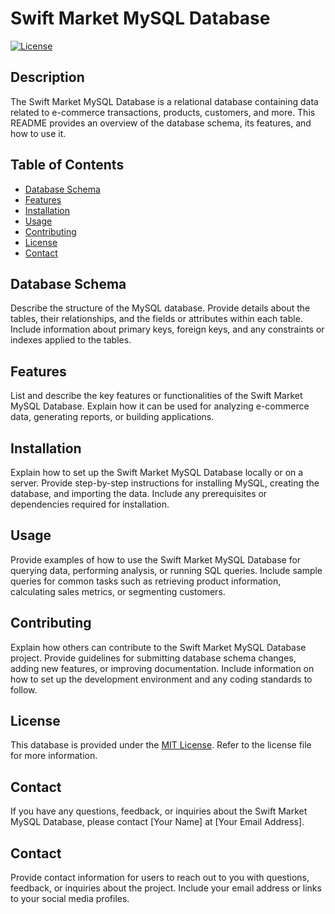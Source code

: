 # Swift Market MySQL Database

[![License](https://img.shields.io/badge/license-MIT-blue.svg)](LICENSE)

## Description

The Swift Market MySQL Database is a relational database containing data related to e-commerce transactions, products, customers, and more. This README provides an overview of the database schema, its features, and how to use it.

## Table of Contents

- [Database Schema](#database-schema)
- [Features](#features)
- [Installation](#installation)
- [Usage](#usage)
- [Contributing](#contributing)
- [License](#license)
- [Contact](#contact)

## Database Schema

Describe the structure of the MySQL database. Provide details about the tables, their relationships, and the fields or attributes within each table. Include information about primary keys, foreign keys, and any constraints or indexes applied to the tables.

## Features

List and describe the key features or functionalities of the Swift Market MySQL Database. Explain how it can be used for analyzing e-commerce data, generating reports, or building applications.

## Installation

Explain how to set up the Swift Market MySQL Database locally or on a server. Provide step-by-step instructions for installing MySQL, creating the database, and importing the data. Include any prerequisites or dependencies required for installation.

## Usage

Provide examples of how to use the Swift Market MySQL Database for querying data, performing analysis, or running SQL queries. Include sample queries for common tasks such as retrieving product information, calculating sales metrics, or segmenting customers.

## Contributing

Explain how others can contribute to the Swift Market MySQL Database project. Provide guidelines for submitting database schema changes, adding new features, or improving documentation. Include information on how to set up the development environment and any coding standards to follow.

## License

This database is provided under the [MIT License](LICENSE). Refer to the license file for more information.

## Contact

If you have any questions, feedback, or inquiries about the Swift Market MySQL Database, please contact [Your Name] at [Your Email Address].


## Contact

Provide contact information for users to reach out to you with questions, feedback, or inquiries about the project. Include your email address or links to your social media profiles.

